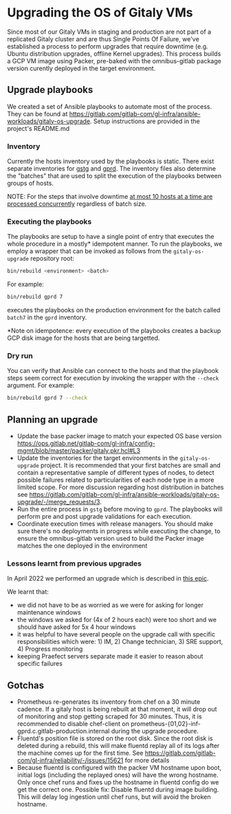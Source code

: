 # Upgrading the OS of Gitaly VMs

Since most of our Gitaly VMs in staging and production are not part of a
replicated Gitaly cluster and are thus Single Points Of Failure, we've
established a process to perform upgrades that require downtime (e.g. Ubuntu
distribution upgrades, offline Kernel upgrades). This process builds a GCP VM
image using Packer, pre-baked with the omnibus-gitlab package version curently
deployed in the target environment.

## Upgrade playbooks

We created a set of Ansible playbooks to automate most of the process. They can
be found at
https://gitlab.com/gitlab-com/gl-infra/ansible-workloads/gitaly-os-upgrade.
Setup instructions are provided in the project's README.md

### Inventory

Currently the hosts inventory used by the playbooks is static. There exist
separate inventories for
[gstg](https://gitlab.com/gitlab-com/gl-infra/ansible-workloads/gitaly-os-upgrade/-/blob/master/inventory/gstg/all.yml)
and
[gprd](https://gitlab.com/gitlab-com/gl-infra/ansible-workloads/gitaly-os-upgrade/-/blob/master/inventory/gprd/all.yml).
The inventory files also determine the "batches" that are used to split the
execution of the playbooks between groups of hosts.

NOTE: For the steps that involve downtime [at most 10 hosts at a time are
processed
concurrently](https://gitlab.com/gitlab-com/gl-infra/ansible-workloads/gitaly-os-upgrade/-/blob/master/run.yml)
regardless of batch size.

### Executing the playbooks

The playbooks are setup to have a single point of entry that executes the whole
procedure in a mostly* idempotent manner. To run the playbooks, we employ a
wrapper that can be invoked as follows from the `gitaly-os-upgrade` repository
root:

```sh
bin/rebuild <environment> <batch>
```

For example:

```sh
bin/rebuild gprd 7
```

executes the playbooks on the production environment for the batch called
`batch7` in the `gprd` inventory.

*Note on idempotence: every execution of the playbooks creates a backup GCP disk
image for the hosts that are being targetted.

### Dry run

You can verify that Ansible can connect to the hosts and that the playbook steps
seem correct for execution by invoking the wrapper with the `--check` argument.
For example:

```sh
bin/rebuild gprd 7 --check
```

## Planning an upgrade

- Update the base packer image to match your expected OS base version
  https://ops.gitlab.net/gitlab-com/gl-infra/config-mgmt/blob/master/packer/gitaly.pkr.hcl#L3
- Update the inventories for the target environments in the `gitaly-os-upgrade`
  project. It is recommended that your first batches are small and contain a
  representative sample of different types of nodes, to detect possible failures
  related to particularities of each node type in a more limited scope. For more
  discussion regarding host distribution in batches see
  https://gitlab.com/gitlab-com/gl-infra/ansible-workloads/gitaly-os-upgrade/-/merge_requests/3.
- Run the entire process in `gstg` before moving to `gprd`. The playbooks will
  perform pre and post upgrade validations for each execution.
- Coordinate execution times with release managers. You should make sure there's
  no deployments in progress while executing the change, to ensure the
  omnibus-gitlab version used to build the Packer image matches the one deployed
  in the environment

### Lessons learnt from previous upgrades

In April 2022 we performed an upgrade which is described 
in [this epic](https://gitlab.com/groups/gitlab-com/gl-infra/-/epics/601).

We learnt that:
- we did not have to be as worried as we were for asking for longer maintenance windows
- the windows we asked for (4x of 2 hours each) were too short and we should have asked for 5x 4 hour windows
- it was helpful to have several people on the upgrade call with specific responsibilities
  which were: 1) IM, 2) Change technician, 3) SRE support, 4) Progress monitoring
- keeping Praefect servers separate made it easier to reason about specific failures 

## Gotchas

- Prometheus re-generates its inventory from chef on a 30 minute cadence. If a
  gitaly host is being rebuilt at that moment, it will drop out of monitoring
  and stop getting scraped for 30 minutes. Thus, it is recommended to disable
  chef-client on prometheus-{01,02}-inf-gprd.c.gitlab-production.internal during
  the upgrade procedure.
- Fluentd's position file is stored on the root disk. Since the root disk is
  deleted during a rebuild, this will make fluentd replay all of its logs after
  the machine comes up for the first time. See
  https://gitlab.com/gitlab-com/gl-infra/reliability/-/issues/15621 for more
  details
- Because fluentd is configured with the packer VM hostname upon boot, initial
  logs (including the replayed ones) will have the wrong hostname. Only once
  chef runs and fixes up the hostname in fluentd config do we get the correct
  one. Possible fix: Disable fluentd during image building. This will delay log
  ingestion until chef runs, but will avoid the broken hostname.

